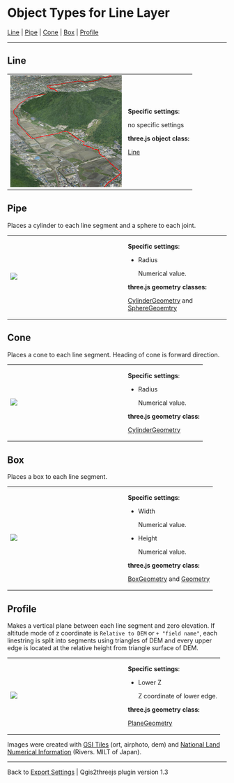 Object Types for Line Layer
============================

[Line](#Line) | [Pipe](#Pipe) | [Cone](#Cone) | [Box](#Box) | [Profile](#Profile)

***
## <a name="Line"/> Line

<table><tr><td width="256">
<img src="images/line/Line.png">
</td><td>

<p><strong>Specific settings</strong>:</p>
<p>no specific settings</p>

<p><strong>three.js object class:</strong></p>
<p><a href="http://threejs.org/docs/#Reference/Objects/Line">Line</a></p>

</td></tr></table>



## <a name="Pipe"/> Pipe

Places a cylinder to each line segment and a sphere to each joint.

<table><tr><td width="256">
<img src="images/line/Pipe.png">
</td><td>

<p><strong>Specific settings</strong>:</p>
<ul>
<li><p>Radius</p>
<p>Numerical value.</p></li>
</ul>

<p><strong>three.js geometry classes:</strong></p>
<p><a href="http://threejs.org/docs/#Reference/Extras.Geometries/CylinderGeometry">CylinderGeometry</a> and
  <a href="http://threejs.org/docs/#Reference/Extras.Geometries/SphereGeometry">SphereGeoemtry</a></p>

</td></tr></table>



## <a name="Cone"/> Cone

Places a cone to each line segment. Heading of cone is forward direction.

<table><tr><td width="256">
<img src="images/line/Cone.png">
</td><td>

<p><strong>Specific settings</strong>:</p>
<ul>
<li><p>Radius</p>
<p>Numerical value.</p></li>
</ul>

<p><strong>three.js geometry class:</strong></p>
<p><a href="http://threejs.org/docs/#Reference/Extras.Geometries/CylinderGeometry">CylinderGeometry</a></p>

</td></tr></table>



## <a name="Box"/> Box

Places a box to each line segment.

<table><tr><td width="256">
<img src="images/line/Box.png">
</td><td>

<p><strong>Specific settings</strong>:</p>
<ul>
<li><p>Width</p>
<p>Numerical value.</p></li>
<li><p>Height</p>
<p>Numerical value.</p></li>
</ul>

<p><strong>three.js geometry class:</strong></p>
<p><a href="http://threejs.org/docs/#Reference/Extras.Geometries/BoxGeometry">BoxGeometry</a> and
<a href="http://threejs.org/docs/#Reference/Core/Geometry">Geometry</a></p>

</td></tr></table>



## <a name="Profile"/> Profile

Makes a vertical plane between each line segment and zero elevation. If altitude mode of z coordinate is `Relative to DEM` or `+ "field name"`, each linestring is split into segments using triangles of DEM and every upper edge is located at the relative height from triangle surface of DEM.

<table><tr><td width="256">
<img src="images/line/Profile.png">
</td><td>

<p><strong>Specific settings</strong>:</p>
<ul>
<li><p>Lower Z</p>
<p>Z coordinate of lower edge.</p></li>
</ul>

<p><strong>three.js geometry class:</strong></p>
<p><a href="http://threejs.org/docs/#Reference/Extras.Geometries/PlaneGeometry">PlaneGeometry</a></p>

</td></tr></table>


Images were created with [GSI Tiles](http://portal.cyberjapan.jp/help/development/) (ort, airphoto, dem) and [National Land Numerical Information](http://nlftp.mlit.go.jp/ksj/) (Rivers. MILT of Japan).


***
Back to [Export Settings](ExportSettings) | Qgis2threejs plugin version 1.3
